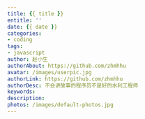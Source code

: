 ```yaml
---
title: {{ title }}
entitle: ''
date: {{ date }}
categories: 
- coding
tags: 
- javascript
author: 赵小生
authorAbout: https://github.com/zhmhhu
avatar: /images/userpic.jpg
authorLink: https://github.com/zhmhhu
authorDesc: 不会讲故事的程序员不是好的水利工程师
keywords: 
description: 
photos: /images/default-photos.jpg
---
```

